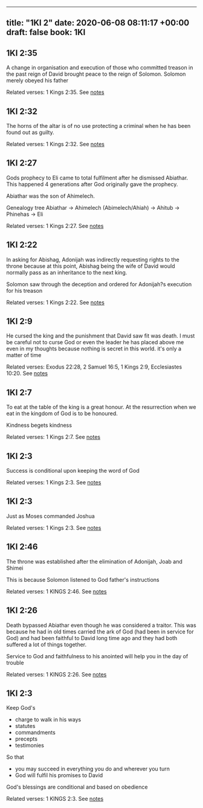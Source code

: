 
---
title: "1KI 2"
date: 2020-06-08 08:11:17 +00:00
draft: false
book: 1KI
---

## 1KI 2:35

A change in organisation and execution of those who committed treason in the past reign of David brought peace to the reign of Solomon. Solomon merely obeyed his father

Related verses: 1 Kings 2:35. See [notes](https://my.bible.com/notes/3447280653409444412)


## 1KI 2:32

The horns of the altar is of no use protecting a criminal when he has been found out as guilty.

Related verses: 1 Kings 2:32. See [notes](https://my.bible.com/notes/3447279625880461871)


## 1KI 2:27

Gods prophecy to Eli came to total fulfilment after he dismissed Abiathar. This happened 4 generations after God originally gave the prophecy.

Abiathar was the son of Ahimelech.

Genealogy tree
Abiathar -> Ahimelech (Abimelech/Ahiah) -> Ahitub -> Phinehas -> Eli

Related verses: 1 Kings 2:27. See [notes](https://my.bible.com/notes/3447276923146461733)


## 1KI 2:22

In asking for Abishag, Adonijah was indirectly requesting rights to the throne because at this point, Abishag being the wife of David would normally pass as an inheritance to the next king.

Solomon saw through the deception and ordered for Adonijah?s execution for his treason

Related verses: 1 Kings 2:22. See [notes](https://my.bible.com/notes/3447269923968770550)


## 1KI 2:9

He cursed the king and the punishment that David saw fit was death. I must be careful not to curse God or even the leader he has placed above me even in my thoughts because nothing is secret in this world. it's only a matter of time

Related verses: Exodus 22:28, 2 Samuel 16:5, 1 Kings 2:9, Ecclesiastes 10:20. See [notes](https://my.bible.com/notes/3424339591917461859)


## 1KI 2:7

To eat at the table of the king is a great honour. At the resurrection when we eat in the kingdom of God is to be honoured.

Kindness begets kindness

Related verses: 1 Kings 2:7. See [notes](https://my.bible.com/notes/3424334837455773985)


## 1KI 2:3

Success is conditional upon keeping the word of God

Related verses: 1 Kings 2:3. See [notes](https://my.bible.com/notes/3424332216552644888)


## 1KI 2:3

Just as Moses commanded Joshua

Related verses: 1 Kings 2:3. See [notes](https://my.bible.com/notes/3424059658431357429)


## 1KI 2:46

The throne was established after the elimination of Adonijah, Joab and Shimei 

This is because Solomon listened to God father's instructions

Related verses: 1 KINGS 2:46. See [notes](https://my.bible.com/notes/2649963474587476932)


## 1KI 2:26

Death bypassed Abiathar even though he was considered a traitor. This was because he had in old times carried the ark of God (had been in service for God) and had been faithful to David long time ago and they had both suffered a lot of things together.

Service to God and faithfulness to his anointed will help you in the day of trouble

Related verses: 1 KINGS 2:26. See [notes](https://my.bible.com/notes/2649956362348127157)


## 1KI 2:3

Keep God's 
- charge to walk in his ways
- statutes 
- commandments 
- precepts
- testimonies

So that 
- you may succeed in everything you do and wherever you turn
- God will fulfil his promises to David



God's blessings are conditional and based on obedience

Related verses: 1 KINGS 2:3. See [notes](https://my.bible.com/notes/2649945663592981402)

